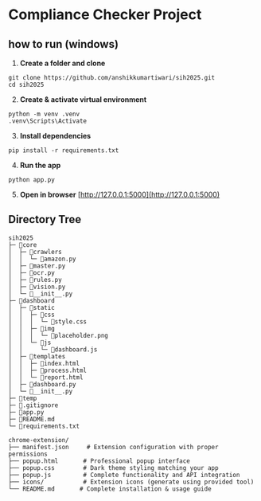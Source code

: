 # Compliance Checker Project

## how to run (windows)
1. **Create a folder and clone**

```
git clone https://github.com/anshikkumartiwari/sih2025.git
cd sih2025
```

2. **Create & activate virtual environment**

```
python -m venv .venv
.venv\Scripts\Activate
```

3. **Install dependencies**

```
pip install -r requirements.txt
```

4. **Run the app**

```
python app.py
```

5. **Open in browser**
   [http://127.0.0.1:5000](http://127.0.0.1:5000)






## Directory Tree
```
sih2025
├─ 📁core
│  ├─ 📁crawlers
│  │  └─ 📄amazon.py
│  ├─ 📄master.py
│  ├─ 📄ocr.py
│  ├─ 📄rules.py
│  ├─ 📄vision.py
│  └─ 📄__init__.py
├─ 📁dashboard
│  ├─ 📁static
│  │  ├─ 📁css
│  │  │  └─ 📄style.css
│  │  ├─ 📁img
│  │  │  └─ 📄placeholder.png
│  │  └─ 📁js
│  │     └─ 📄dashboard.js
│  ├─ 📁templates
│  │  ├─ 📄index.html
│  │  ├─ 📄process.html
│  │  └─ 📄report.html
│  ├─ 📄dashboard.py
│  └─ 📄__init__.py
├─ 📁temp
├─ 📄.gitignore
├─ 📄app.py
├─ 📄README.md
└─ 📄requirements.txt
```


```
chrome-extension/
├── manifest.json     # Extension configuration with proper permissions
├── popup.html       # Professional popup interface
├── popup.css        # Dark theme styling matching your app
├── popup.js         # Complete functionality and API integration
├── icons/           # Extension icons (generate using provided tool)
└── README.md       # Complete installation & usage guide
```